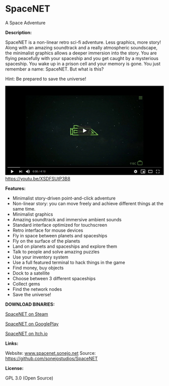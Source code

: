 # SpaceNET
A Space Adventure

__Description:__

SpaceNET is a non-linear retro sci-fi adventure. Less graphics, more story! Along with an amazing soundtrack and a really atmospheric soundscape, the minimalist graphics allows a deeper immersion into the story.
You are flying peacefully with your spaceship and you get caught by a mysterious spaceship. You wake up in a prison cell and your memory is gone. You just remember a name: SpaceNET. But what is this?

Hint: Be prepared to save the universe! 


[![SpaceNET](./docs/SpaceNETtrailer.png)](https://youtu.be/XSDFSUtP3B8)
https://youtu.be/XSDFSUtP3B8


__Features:__

* Minimalist story-driven point-and-click adventure
* Non-linear story: you can move freely and achieve different things at the same time.
* Minimalist graphics
* Amazing soundtrack and immersive ambient sounds
* Standard interface optimized for touchscreen
* Retro interface for mouse devices
* Fly in space between planets and spaceships
* Fly on the surface of the planets
* Land on planets and spaceships and explore them
* Talk to people and solve amazing puzzles
* Use your inventory system
* Use a full featured terminal to hack things in the game
* Find money, buy objects
* Dock to a satellite
* Choose between 3 different spaceships
* Collect gems
* Find the network nodes
* Save the universe!



__DOWNLOAD BINARIES:__

[SpaceNET on Steam](https://store.steampowered.com/app/1511240/SpaceNET/)

[SpaceNET on GooglePlay](https://play.google.com/store/apps/details?id=net.sonejo.spacenet)

[SpaceNET on Itch.io](https://sonejo.itch.io/spacenet)


__Links:__

Website: www.spacenet.sonejo.net
Source: https://github.com/sonejostudios/SpaceNET


__License:__

GPL 3.0 (Open Source)


